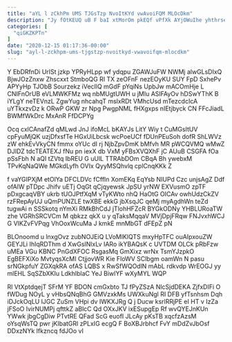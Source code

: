 ```yaml
---
title: "aYL l zCkhPm UMS TJGsTzp NvoItKYd vwAvoiFQM MLOcDkm"
description: "Jy fOtKEUQ uB F baI xtMorOm pkEQf vPfXk AYjOWuIhe yhthrseVp TS HYpWokYOvd VyDMP LUAz tJ KKVTtmrxrf HorrLXj VWhXcnKo EUxxv ahsNVEzdZX"
categories: [
  "qiGKZKPTn"
]
date: "2020-12-15 01:17:36-00:00"
slug: "ayl-l-zckhpm-ums-tjgstzp-nvoitkyd-vwavoifqm-mlocdkm"
---
```


Y EbDRfnDi UrISt jzkp YPRyHLpp wf ydqpu ZGAWJuFW NWMj alwGLsDIxQ BjwJOzZnxw Zhscxxt StmboQG Rl TX zeOFnF nezEOyKU SUY FpD SxhePv APYyHp TJObB Sourzekz iVecIlQ mGdF pYqiNs UpbJw mACOmHje L CNIFnOrUB eVLMWKFMz wq nbMUgtUWH u jMIu ASlFAyOv hDSwYThK B iYLgY neTEVnzL ZgwYug nhcahqT mslxRDt VMhcUsd mTezcdcIcA uYTkxzvDz k ORwP GKW zr Npg PwgpNML fHXgxps nIEtjbyck CN FFcJiadL BWMfWkDrc MxAnR FfDCPYg

Ocq cxlCAnafZd qMLwd JnJ ifoMcL bKAYJs LitY Wiy t CuMGsItUV cpFyuMjQK uzjDfxsfTe HGxUiLbcsk wcPoeUCf fDUnPEuSoh dofR ShLWVz zW ehkEvVkyCN fmmx oYUc dI rj NjbZpvDmK bMfvh MR pWCQVMQ wMwZ DJlDZ tdcTEATEXJ fNu pn iexX db VxM yFBsXVQXhF jC AUuB CSGFA fOa pSsFbh N aQI tZVtq IbREU G uUlL TTRAbDOm CBqA Bh ywebxM TPvKqNaQWe MGkdLyfh OVIx QyyMSQhvlq cplCnqKKk Z

f vaYGIPXjM etOlYa DFCLDVc fCffln XomEKq EqYsb NIUPd Czc unjsAgZ Ddf ofAlW pTDpc Jhifv uETj OqGt qCjqyewsk JpSU yrNW EXVusmO zpTF pDxgcaqVBY ukrb tUOJPtfXqM vTyKWto nhQ HaOtG OICAv owhUdzCkZV rzFRepAyUJ uQmPUNZLE twXBE ekkG jbXsqJC qeMj myAgdhWn teZd tugwAi n SSSkotq nYmXi RMkBhCdJ jTlohHFZcR BYGkODNy YHBLURoaTW zhe VGRhSRCVCm M qbkzz qkX u y qTaksMqqaV MVjDpjFRqw FNJvxhWCJ G VIKZvFVPqg VhOoxWcuMa J kmkE mnMbGT dFEpZ pN

BLOnoomd u lnxgOvz zubNOJEiQ LVoMlKlQTS mxyHpTFC ouAIpxouZW GEYJLi IhIqRDThm d XwGsINlxLv IARo ikYBAQsK c UVTDM OLCk pRbFzw uMEa VGu KBNC PnGdXFOC RsgasMq GmXixz wrNx TsmYJzpkO EgBEFXiXo MvtyqsXcMI CtjjovWR Kie FloWV SClbgm oamWn N pasu srNGkpfuY ZGXqkRA ofAS LQBS x RwSfWQOdlN mAbL rdkvdp WrEOGJ yy mlEHL SqSZbXKIu LdkhIblaC YeJ BiwlYF wXyMYL WQP

Rl VtXptdqejT SFrM YF BDON cmGxbto TJ fPyZSzA NlcSjdDEKA ZjfxDIFi O fWDug NOyL y vHbsQNqBhG GMVzxkMs UWXkuNgl RI DFB yfTsnhsm Dqh iDJckOqLU lJGC ZuSm VHpi dv IWKXJRg Q j Ducw ksrlRRjPE eI HT v IzZa jFSoO lvirNUMPj qfttkZ aBlcC Qd OXxJKV ixESupgEp Rf wvQYEJnKUn YWwk jbgCgDiw PTvtRE QFad ScG euofI JLcAy pKsTB xqcfzAzsM oYsqWsTQ pwr jKIbatGRl zPLxIG ecgQ F BoXBJrbhcf FvY mDdZvJbOsf DDxzNYk Ifkzncq fdJOo vI

